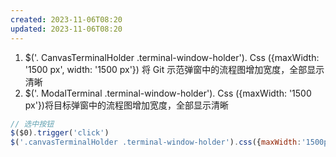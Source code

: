 ```yaml
---
created: 2023-11-06T08:20
updated: 2023-11-06T08:20
---
```

1. $('. CanvasTerminalHolder .terminal-window-holder'). Css ({maxWidth: '1500 px', width: '1500 px'}) 将 Git 示范弹窗中的流程图增加宽度，全部显示清晰
2. $('. ModalTerminal .terminal-window-holder'). Css ({maxWidth: '1500 px'})将目标弹窗中的流程图增加宽度，全部显示清晰

```js
// 选中按钮
$($0).trigger('click')
$('.canvasTerminalHolder .terminal-window-holder').css({maxWidth:'1500px',width: '1500px'})****
```